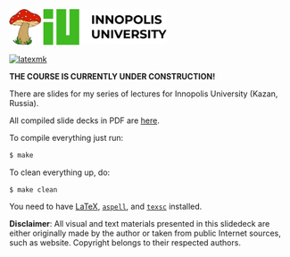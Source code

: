 <img alt="logo" src="mushroom.svg" height="64px" />
<img src="innopolis-logo.svg" height="64px"/>

[![latexmk](https://github.com/yegor256/pmba/actions/workflows/latexmk.yml/badge.svg?branch=master)](https://github.com/yegor256/pmba/actions/workflows/latexmk.yml)

**THE COURSE IS CURRENTLY UNDER CONSTRUCTION!**

There are slides for my series of lectures for Innopolis University (Kazan, Russia).

<!-- All recorded videos (so far) are in [this YouTube playlist](https://www.youtube.com/playlist?list=PLaIsQH4uc08ytf8POIIAkkR4ZsRq8DFiV). -->

All compiled slide decks in PDF are [here](https://yegor256.github.io/pmba/).

To compile everything just run:

```bash
$ make
```

To clean everything up, do:

```
$ make clean
```

You need to have
[LaTeX](https://en.wikipedia.org/wiki/LaTeX),
[`aspell`](http://aspell.net/),
and
[`texsc`](https://rubygems.org/gems/texsc)
installed.

**Disclaimer**: All visual and text materials presented in
this slidedeck are either originally made by the author or taken from public
Internet sources, such as website. Copyright belongs to their respected
authors.